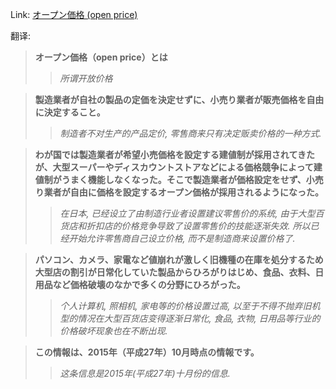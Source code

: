 Link: [オープン価格 (open price)](https://www.shiruporuto.jp/public/data/vocabulary/yogo/a/open_kakaku.html)

翻译:
> **オープン価格（open price）とは**
>> *所谓开放价格*

> **製造業者が自社の製品の定価を決定せずに、小売り業者が販売価格を自由に決定すること。**
>> *制造者不对生产的产品定价, 零售商来只有决定贩卖价格的一种方式.*

> **わが国では製造業者が希望小売価格を設定する建値制が採用されてきたが、大型スーパーやディスカウントストアなどによる価格競争によって建値制がうまく機能しなくなった。そこで製造業者が価格設定をせず、小売り業者が自由に価格を設定するオープン価格が採用されるようになった。**
>> *在日本, 已经设立了由制造行业者设置建议零售价的系统, 由于大型百货店和折扣店的价格竞争导致了设置零售价的技能逐渐失效. 所以已经开始允许零售商自己设立价格, 而不是制造商来设置价格了.*

> **パソコン、カメラ、家電など値崩れが激しく旧機種の在庫を処分するため大型店の割引が日常化していた製品からひろがりはじめ、食品、衣料、日用品など価格破壊のなかで多くの分野にひろがった。**
>> *个人计算机, 照相机, 家电等的价格设置过高, 以至于不得不抛弃旧机型的情况在大型百货店变得逐渐日常化, 食品, 衣物, 日用品等行业的价格破坏现象也在不断出现.*

> **この情報は、2015年（平成27年）10月時点の情報です。**
>> *这条信息是2015年(平成27年)十月份的信息.*